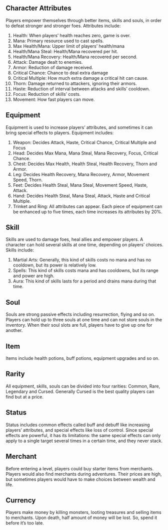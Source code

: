 <a id="Manual"></a>
## Character Attributes
Players empower themselves through better items, skills and souls, in order to defeat stronger and stronger foes.
Attributes include:
1.  Health: When players’ health reaches zero, game is over.
2.  Mana: Primary resource used to cast spells.
3.  Max Health/Mana: Upper limit of players’ health/mana
4.  Health/Mana Steal: Health/Mana recovered per hit.
5.  Health/Mana Recovery: Health/Mana recovered per second.
6.  Attack: Damage dealt to enemies.
7.  Armor: Reduction of damage received.
8.  Critical Chance: Chance to deal extra damage
9.  Critical Multiple: How much extra damage a critical hit can cause.
10. Thorn: Damage returned to attackers, ignoring their armors.
11. Haste: Reduction of interval between attacks and skills’ cooldown.
12. Focus: Reduction of skills’ costs.
13. Movement: How fast players can move.

## Equipment
Equipment is used to increase players’ attributes, and sometimes it can bring special effects to players.
Equipment includes:
1.  Weapon: Decides Attack, Haste, Critical Chance, Critical Multiple and Focus
2.  Head: Decides Max Mana, Mana Steal, Mana Recovery, Focus, Critical Chance.
3.  Chest: Decides Max Health, Health Steal, Health Recovery, Thorn and Armor.
4.  Leg: Decides Health Recovery, Mana Recovery, Armor, Movement Speed, Thorn.
5.  Feet: Decides Health Steal, Mana Steal, Movement Speed, Haste, Attack.
6.  Hand: Decides Health Steal, Mana Steal, Attack, Haste and Critical Multiple.
7.  Trinket and Ring: All attributes can appear.
Each piece of equipment can be enhanced up to five times, each time increases its attributes by 20%.

## Skill

Skills are used to damage foes, heal allies and empower players.
A character can hold several skills at one time, depending on players’ choices.
Skills include:
1.	Martial Arts: Generally, this kind of skills costs no mana and has no cooldown, but its power is relatively low.
2.	Spells: This kind of skills costs mana and has cooldowns, but its range and power are high.
3.	Aura: This kind of skills lasts for a period and drains mana during that time.

## Soul
Souls are strong passive effects including resurrection, flying and so on.
Players can hold up to three souls at one time and can not store souls in the inventory.
When their soul slots are full, players have to give up one for another.


## Item
Items include health potions, buff potions, equipment upgrades and so on.

## Rarity
All equipment, skills, souls can be divided into four rarities: Common, Rare, Legendary and Cursed. Generally Cursed is the best quality players can find but at a price.
    
## Status
Status includes common effects called buff and debuff like increasing players’ attributes, and special effects like loss of control.
Since special effects are powerful, it has its limitations: the same special effects can only apply to a single target several times in a certain time, and they never stack.
    


## Merchant
Before entering a level, players could buy starter items from merchants.
Players would also find merchants during adventures. Their prices are high, but sometimes players would have to make choices between wealth and life.

## Currency
Players make money by killing monsters, looting treasures and selling items to merchants.
Upon death, half amount of money will be lost. So, spend it before it’s too late.

